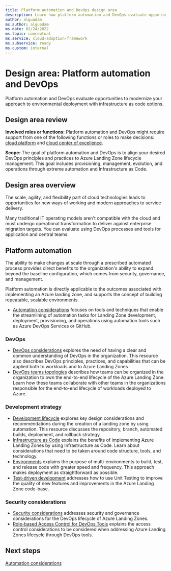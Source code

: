 ```yaml
---
title: Platform automation and DevOps design area
description: Learn how platform automation and DevOps evaluate opportunities to modernize your approach to environmental deployment with infrastructure as code options.
author: alguadam
ms.author: alguadam
ms.date: 02/24/2022
ms.topic: conceptual
ms.service: cloud-adoption-framework
ms.subservice: ready
ms.custom: internal
---
```


# Design area: Platform automation and DevOps

Platform automation and DevOps evaluate opportunities to modernize your approach to environmental deployment with infrastructure as code options.

## Design area review

**Involved roles or functions:** Platform automation and DevOps might require support from one of the following functions or roles to make decisions: [cloud platform](../../../organize/cloud-platform.md) and [cloud center of excellence](../../../organize/cloud-center-of-excellence.md).

**Scope:** The goal of platform automation and DevOps is to align your desired DevOps principles and practices to Azure Landing Zone lifecycle management. This goal includes provisioning, management, evolution, and operations through extreme automation and Infrastructure as Code.

## Design area overview

The scale, agility, and flexibility part of cloud technologies leads to opportunities for new ways of working and modern approaches to service delivery.

Many traditional IT operating models aren't compatible with the cloud and must undergo operational transformation to deliver against enterprise migration targets. You can evaluate using DevOps processes and tools for application and central teams.

## Platform automation

The ability to make changes at scale through a prescribed automated process provides direct benefits to the organization's ability to expand beyond the baseline configuration, which comes from security, governance, and management.

Platform automation is directly applicable to the outcomes associated with implementing an Azure landing zone, and supports the concept of building repeatable, scalable environments.

- [Automation considerations](../../considerations/automation-considerations.md) focuses on tools and techniques that enable the streamlining of automation tasks for Landing Zone development, deployment, provisioning, and operations using automation tools such as Azure DevOps Services or GitHub.

### DevOps

- [DevOps considerations](../../considerations/devops-principles-and-practices.md) explores the need of having a clear and common understanding of DevOps in the organization. This resource also describes DevOps principles, practices, and capabilities that can be applied both to workloads and to Azure Landing Zones
- [DevOps teams topologies](../../considerations/devops-teams-topologies.md) describes how teams can be organized in the organization to own the end-to-end lifecycle of the Azure Landing Zone. Learn how these teams collaborate with other teams in the organizations responsible for the end-to-end lifecycle of workloads deployed to Azure.

### Development strategy

- [Development lifecycle](../../considerations/development-strategy-development-lifecycle.md) explores key design considerations and recommendations during the creation of a landing zone by using automation. This resource discusses the repository, branch, automated builds, deployment, and rollback strategy.
- [Infrastructure as Code](../../considerations/infrastructure-as-code.md) explains the benefits of implementing Azure Landing Zones by using Infrastructure as Code. Learn about considerations that need to be taken around code structure, tools, and technology.
- [Environments](../../considerations/environments.md) explains the purpose of multi-environments to build, test, and release code with greater speed and frequency. This approach makes deployment as straightforward as possible.
- [Test-driven development](../../considerations/development-strategy-test-driven-development.md) addresses how to use Unit Testing to improve the quality of new features and improvements in the Azure Landing Zone code-base.

### Security considerations

- [Security considerations](../../considerations/security-considerations-overview.md) addresses security and governance considerations for the DevOps lifecycle of Azure Landing Zones.
- [Role-based Access Control for DevOps Tools](../../considerations/security-considerations-tools.md) explains the access control considerations to be considered when addressing Azure Landing Zones lifecycle through DevOps tools.

## Next steps

[Automation considerations](../../considerations/automation-considerations.md)
